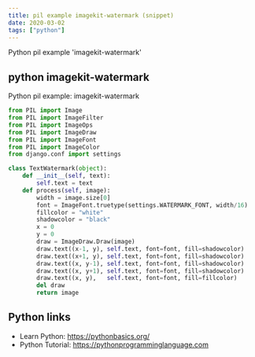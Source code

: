 ```yaml
---
title: pil example imagekit-watermark (snippet)
date: 2020-03-02
tags: ["python"]
---
```

Python pil example 'imagekit-watermark'


## python imagekit-watermark

Python pil example: imagekit-watermark

```python
from PIL import Image
from PIL import ImageFilter
from PIL import ImageOps
from PIL import ImageDraw
from PIL import ImageFont
from PIL import ImageColor
from django.conf import settings

class TextWatermark(object):
    def __init__(self, text):
        self.text = text
    def process(self, image):
        width = image.size[0]
        font = ImageFont.truetype(settings.WATERMARK_FONT, width/16)
        fillcolor = "white"
        shadowcolor = "black"
        x = 0
        y = 0
        draw = ImageDraw.Draw(image)
        draw.text((x-1, y), self.text, font=font, fill=shadowcolor)
        draw.text((x+1, y), self.text, font=font, fill=shadowcolor)
        draw.text((x, y-1), self.text, font=font, fill=shadowcolor)
        draw.text((x, y+1), self.text, font=font, fill=shadowcolor)
        draw.text((x, y),   self.text, font=font, fill=fillcolor)
        del draw
        return image


```

## Python links

- Learn Python: https://pythonbasics.org/
- Python Tutorial: https://pythonprogramminglanguage.com
